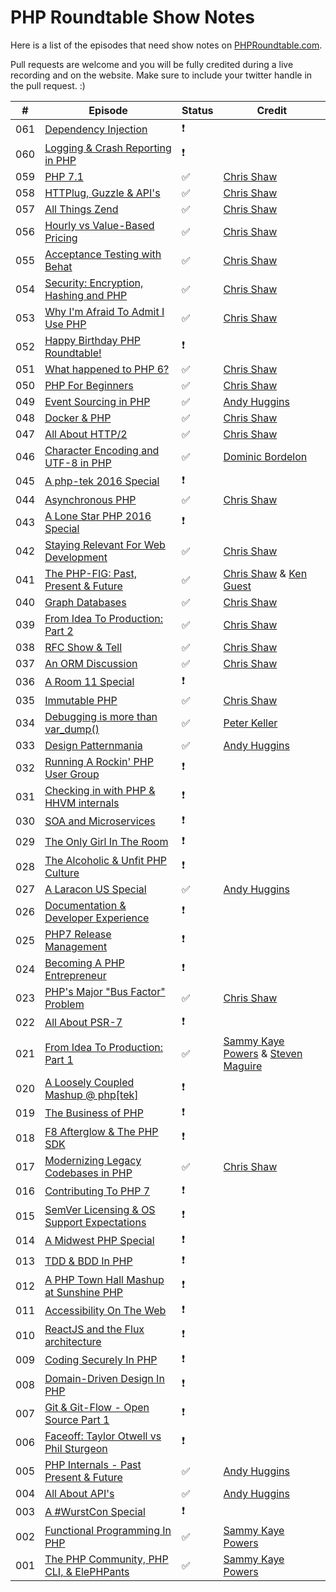 # PHP Roundtable Show Notes

Here is a list of the episodes that need show notes on [PHPRoundtable.com](https://www.phproundtable.com/).

Pull requests are welcome and you will be fully credited during a live recording and on the website. Make sure to include your twitter handle in the pull request. :)

|   #   |  Episode  |  Status  |  Credit  |
|-------|-----------|----------|----------|
|  061  |  [Dependency Injection][061]  |  :exclamation:  |    |
|  060  |  [Logging & Crash Reporting in PHP][060]  |  :exclamation:  |    |
|  059  |  [PHP 7.1][059]  |  :white_check_mark:  |  [Chris Shaw][@chris48s]  |
|  058  |  [HTTPlug, Guzzle & API's][058]  |  :white_check_mark:  |  [Chris Shaw][@chris48s]  |
|  057  |  [All Things Zend][057]  |  :white_check_mark:  |  [Chris Shaw][@chris48s]  |
|  056  |  [Hourly vs Value-Based Pricing][056]  |  :white_check_mark:  |  [Chris Shaw][@chris48s]  |
|  055  |  [Acceptance Testing with Behat][055]  |  :white_check_mark:  |  [Chris Shaw][@chris48s]  |
|  054  |  [Security: Encryption, Hashing and PHP][054]  |  :white_check_mark:  |  [Chris Shaw][@chris48s]  |
|  053  |  [Why I'm Afraid To Admit I Use PHP][053]  |  :white_check_mark:  |  [Chris Shaw][@chris48s]  |
|  052  |  [Happy Birthday PHP Roundtable!][052]  |  :exclamation:  |    |
|  051  |  [What happened to PHP 6?][051]  |  :white_check_mark:  |  [Chris Shaw][@chris48s]  |
|  050  |  [PHP For Beginners][050]  |  :white_check_mark:  |  [Chris Shaw][@chris48s]  |
|  049  |  [Event Sourcing in PHP][049]  |  :white_check_mark:  |  [Andy Huggins][@andy_huggins]  |
|  048  |  [Docker & PHP][048]  |  :white_check_mark:  |  [Chris Shaw][@chris48s]  |
|  047  |  [All About HTTP/2][047]  |  :white_check_mark:  |  [Chris Shaw][@chris48s]  |
|  046  |  [Character Encoding and UTF-8 in PHP][046]  |  :white_check_mark:  |  [Dominic Bordelon][@dominicbordelon]  |
|  045  |  [A php-tek 2016 Special][045]  |  :exclamation:  |    |
|  044  |  [Asynchronous PHP][044]  |  :white_check_mark:  |  [Chris Shaw][@chris48s]  |
|  043  |  [A Lone Star PHP 2016 Special][043]  |  :exclamation:  |    |
|  042  |  [Staying Relevant For Web Development][042]  |  :white_check_mark:  |  [Chris Shaw][@chris48s]  |
|  041  |  [The PHP-FIG: Past, Present & Future][041]  |  :white_check_mark:  |  [Chris Shaw][@chris48s] & [Ken Guest][@kenguest]  |
|  040  |  [Graph Databases][040]  |  :white_check_mark:  |  [Chris Shaw][@chris48s]  |
|  039  |  [From Idea To Production: Part 2][039]  |  :white_check_mark:  |  [Chris Shaw][@chris48s]  |
|  038  |  [RFC Show & Tell][038]  |  :white_check_mark:  |  [Chris Shaw][@chris48s]  |
|  037  |  [An ORM Discussion][037]  |  :white_check_mark:  |  [Chris Shaw][@chris48s]  |
|  036  |  [A Room 11 Special][036]  |  :exclamation:  |    |
|  035  |  [Immutable PHP][035]  |  :white_check_mark:  |  [Chris Shaw][@chris48s]  |
|  034  |  [Debugging is more than var_dump()][034]  |  :white_check_mark:  |  [Peter Keller][@petekeller2]  |
|  033  |  [Design Patternmania][033] |  :white_check_mark:  |  [Andy Huggins][@andy_huggins] |
|  032  |  [Running A Rockin' PHP User Group][032]  |  :exclamation:  |    |
|  031  |  [Checking in with PHP & HHVM internals][031]  |  :exclamation:  |    |
|  030  |  [SOA and Microservices][030]  |  :exclamation:  |    |
|  029  |  [The Only Girl In The Room][029]  |  :exclamation:  |    |
|  028  |  [The Alcoholic & Unfit PHP Culture][028]  |  :exclamation:  |    |
|  027  |  [A Laracon US Special][027]  |  :white_check_mark:  |  [Andy Huggins][@andy_huggins]  |
|  026  |  [Documentation & Developer Experience][026]  |  :exclamation:  |    |
|  025  |  [PHP7 Release Management][025]  |  :exclamation:  |    |
|  024  |  [Becoming A PHP Entrepreneur][024]  |  :exclamation:  |    |
|  023  |  [PHP's Major "Bus Factor" Problem][023]  |  :white_check_mark:  |  [Chris Shaw][@chris48s]  |
|  022  |  [All About PSR-7][022]  |  :exclamation:  |    |
|  021  |  [From Idea To Production: Part 1][021]  |  :white_check_mark:  |  [Sammy Kaye Powers][@SammyK] & [Steven Maguire][@StevenMaguire]  |
|  020  |  [A Loosely Coupled Mashup @ php[tek]][020]  |  :exclamation:  |    |
|  019  |  [The Business of PHP][019]  |  :exclamation:  |    |
|  018  |  [F8 Afterglow & The PHP SDK][018]  |  :exclamation:  |    |
|  017  |  [Modernizing Legacy Codebases in PHP][017]  |  :white_check_mark:  |  [Chris Shaw][@chris48s]  |
|  016  |  [Contributing To PHP 7][016]  |  :exclamation:  |    |
|  015  |  [SemVer Licensing & OS Support Expectations][015]  |  :exclamation:  |    |
|  014  |  [A Midwest PHP Special][014]  |  :exclamation:  |    |
|  013  |  [TDD & BDD In PHP][013]  |  :exclamation:  |    |
|  012  |  [A PHP Town Hall Mashup at Sunshine PHP][012]  |  :exclamation:  |    |
|  011  |  [Accessibility On The Web][011]  |  :exclamation:  |    |
|  010  |  [ReactJS and the Flux architecture][010]  |  :exclamation:  |    |
|  009  |  [Coding Securely In PHP][009]  |  :exclamation:  |    |
|  008  |  [Domain-Driven Design In PHP][008]  |  :exclamation:  |    |
|  007  |  [Git & Git-Flow - Open Source Part 1][007]  |  :exclamation:  |    |
|  006  |  [Faceoff: Taylor Otwell vs Phil Sturgeon][006]  |  :exclamation:  |    |
|  005  |  [PHP Internals - Past Present & Future][005]  |  :white_check_mark:  |  [Andy Huggins][@andy_huggins]  |
|  004  |  [All About API's][004]  |  :white_check_mark:  |  [Andy Huggins][@andy_huggins]  |
|  003  |  [A #WurstCon Special][003]  |  :exclamation:  |    |
|  002  |  [Functional Programming In PHP][002]  |  :white_check_mark:  |  [Sammy Kaye Powers][@SammyK]  |
|  001  |  [The PHP Community, PHP CLI, & ElePHPants][001]  |  :white_check_mark:  |  [Sammy Kaye Powers][@SammyK]  |

[061]: https://www.phproundtable.com/episode/dependency-injection-and-psr-11
[060]: https://www.phproundtable.com/episode/logging-and-crash-reporting-in-php
[059]: https://www.phproundtable.com/episode/php-7-1
[058]: https://www.phproundtable.com/episode/httplug-guzzle-and-apis
[057]: https://www.phproundtable.com/episode/all-things-zend-framework-apigility-certification
[056]: https://www.phproundtable.com/episode/hourly-vs-value-based-pricing
[055]: https://www.phproundtable.com/episode/acceptance-testing-with-behat
[054]: https://www.phproundtable.com/episode/security-encryption-hashing-and-php
[053]: https://www.phproundtable.com/episode/why-im-afraid-to-admit-im-a-php-programmer
[052]: https://www.phproundtable.com/episode/behind-the-scenes-of-two-years-of-the-php-roundtable
[051]: https://www.phproundtable.com/episode/what-happened-to-php-6
[050]: https://www.phproundtable.com/episode/php-for-beginners
[049]: https://www.phproundtable.com/episode/event-sourcing-in-php
[048]: https://www.phproundtable.com/episode/docker-and-php
[047]: https://www.phproundtable.com/episode/all-about-http2
[046]: https://www.phproundtable.com/episode/character-encoding-and-utf-8-in-php
[045]: https://www.phproundtable.com/episode/live-from-php-tek-2016
[044]: https://www.phproundtable.com/episode/asynchronous-php
[043]: https://www.phproundtable.com/episode/a-lone-star-php-2016-special
[042]: https://www.phproundtable.com/episode/staying-relevant-in-an-ever-changing-web-development-world
[041]: https://www.phproundtable.com/episode/the-php-framework-interop-group-past-present-future
[040]: https://www.phproundtable.com/episode/using-graph-databases-in-php
[039]: https://www.phproundtable.com/episode/part-2-turning-an-idea-into-code-for-production
[038]: https://www.phproundtable.com/episode/proposed-features-of-php-71
[037]: https://www.phproundtable.com/episode/orms-and-the-active-record-data-mapper-paradigms
[036]: https://www.phproundtable.com/episode/discussions-from-room-11-on-stack-overflow
[035]: https://www.phproundtable.com/episode/immutability-and-functional-concepts-in-php
[034]: https://www.phproundtable.com/episode/debugging-is-more-than-var-dump
[033]: https://www.phproundtable.com/episode/keeping-code-simple-in-a-design-pattern-world
[032]: https://www.phproundtable.com/episode/running-a-rockin-php-user-group
[031]: https://www.phproundtable.com/episode/checking-in-with-php-and-hhvm-internals
[030]: https://www.phproundtable.com/episode/service-oriented-architecture-and-microservices
[029]: https://www.phproundtable.com/episode/being-a-woman-in-the-php-community
[028]: https://www.phproundtable.com/episode/the-alcoholic-and-unfit-php-culture
[027]: https://www.phproundtable.com/episode/a-2015-laracon-us-special
[026]: https://www.phproundtable.com/episode/documentation-and-developer-experience
[025]: https://www.phproundtable.com/episode/php7-release-management
[024]: https://www.phproundtable.com/episode/how-to-become-a-php-entrepreneur
[023]: https://www.phproundtable.com/episode/how-the-bus-factor-may-negatively-impact-the-php-ecosystem
[022]: https://www.phproundtable.com/episode/psr-7-streams-immutability-middleware-oh-my
[021]: https://www.phproundtable.com/episode/part-1-turning-an-idea-into-code-for-production
[020]: https://www.phproundtable.com/episode/a-loosely-coupled-mashup-phptek-2015
[019]: https://www.phproundtable.com/episode/the-business-side-of-php-clients-customer-service-pricing-oh-my
[018]: https://www.phproundtable.com/episode/f8-2015-facebook-developer-conference-and-the-new-php-sdk
[017]: https://www.phproundtable.com/episode/how-to-convert-a-legacy-codebase-to-modern-php
[016]: https://www.phproundtable.com/episode/contributing-to-php-7-with-the-gophp7-ext-project
[015]: https://www.phproundtable.com/episode/semver-licensing-os-support-expectations-open-source-series-part-2
[014]: https://www.phproundtable.com/episode/a-2015-midwest-php-special
[013]: https://www.phproundtable.com/episode/test-driven-development-and-behavior-driven-development-in-php
[012]: https://www.phproundtable.com/episode/a-2015-sunshine-php-special
[011]: https://www.phproundtable.com/episode/accessibility-on-the-web
[010]: https://www.phproundtable.com/episode/implementing-reactjs-and-the-flux-application-architecture
[009]: https://www.phproundtable.com/episode/coding-securely-in-php
[008]: https://www.phproundtable.com/episode/domain-driven-design-in-php
[007]: https://www.phproundtable.com/episode/open-source-series-part-1-git-git-flow
[006]: https://www.phproundtable.com/episode/faceoff-taylor-otwell-vs-phil-sturgeon-debating-all-the-things
[005]: https://www.phproundtable.com/episode/php-internals-past-present-future
[004]: https://www.phproundtable.com/episode/all-about-web-apis-raml-oauth-hateoas
[003]: https://www.phproundtable.com/episode/a-2014-wurstcon-special
[002]: https://www.phproundtable.com/episode/functional-programming-non-blocking-asynchronous-event-driven-in-php
[001]: https://www.phproundtable.com/episode/the-php-community-php-from-the-command-line-and-elephpants

[@SammyK]: https://twitter.com/SammyK
[@andy_huggins]: https://twitter.com/andy_huggins
[@StevenMaguire]: https://twitter.com/StevenMaguire
[@chris48s]: https://github.com/chris48s
[@kenguest]: https://twitter.com/kenguest
[@dominicbordelon]: https://twitter.com/dominicbordelon
[@petekeller2]: https://twitter.com/petekeller2
